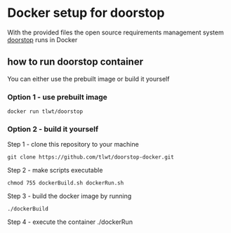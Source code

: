 # Docker setup for doorstop

With the provided files the open source requirements management system [doorstop](https://github.com/jacebrowning/doorstop) runs in Docker


## how to run doorstop container
You can either use the prebuilt image or build it yourself

### Option 1 - use prebuilt image

```
docker run tlwt/doorstop
```

### Option 2 - build it yourself

Step 1 - clone this repository to your machine

```
git clone https://github.com/tlwt/doorstop-docker.git
```

Step 2 - make scripts executable

```
chmod 755 dockerBuild.sh dockerRun.sh
```

Step 3 - build the docker image by running

```
./dockerBuild
```

Step 4 - execute the container
./dockerRun
